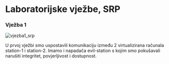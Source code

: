 # Laboratorijske vježbe, SRP

### Vježba 1

![vjezba1_srp](https://user-images.githubusercontent.com/92325312/137115380-fcc216a1-50f7-4817-939d-fd1f73df15d1.png)


U prvoj vježbi smo uspostavili komunikaciju između 2 virtualizirana računala station-1 i station-2. Imamo i napadača evil-station s kojim smo pokušavali narušiti integritet, povjerljivost i dostupnost.
